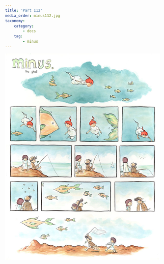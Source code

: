 ```yaml
---
title: 'Part 112'
media_order: minus112.jpg
taxonomy:
    category:
        - docs
    tag:
        - minus
---
```


![](minus112.jpg)